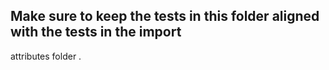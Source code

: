 Make
sure
to
keep
the
tests
in
this
folder
aligned
with
the
tests
in
the
import
-
attributes
folder
.
